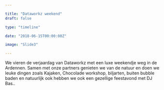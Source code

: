 ```yaml
---

title: "Dataworkz weekend"
draft: false

type: "timeline"

date: "2018-06-15T00:00:00Z"

image: "Slide3"

---
```


We vieren de verjaardag van Dataworkz met een luxe weekendje weg in de Ardennen. Samen met onze partners genieten we van de natuur en doen we leuke dingen zoals Kajaken, Chocolade workshop, biljarten, buiten bubble baden en natuurlijk ook hebben we ook een gezellige feestavond met DJ Bas..
